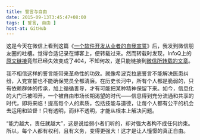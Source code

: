 ```yaml
---
title: 誓言与自由
date: 2015-09-13T3:45:47+08:00
tags: [ 誓言, 自由 ]
host-at: GitHub
---
```

这是今天在微信上看到这篇《[一个软件开发从业者的自我宣誓][article]》后，我发到微信朋友圈的吐槽。觉得合适记录在博客上，便转载过来。然而转载时发现，InfoQ上的[原文链接][ori-link]竟然已经失效变成了404，不知何故，遂只能链接到[微信所转载的文章][article]。

[article]: http://mp.weixin.qq.com/s?__biz=MjM5MDE0Mjc4MA==&mid=209044913&idx=1&sn=5809fc7db50238b23a98f6c6e79e8448
[ori-link]: http://www.infoq.com/cn/articles/Responsible-Software-Development

我不相信这样的誓言能带来革命性的功效。就像希波克拉底誓言不能解决医患纠纷，入党宣誓也不能确保党员全都清廉。在历史长河中，所有个人都是脆弱的，只有依赖群体的传承，加上循循善导，才有可能把某种精神保留下来。如今，信息化的大门已被叩开，一个被自由市场长期渴望的时代——信息得到充分流通和共享的时代，即将来临！提高每个人的素质，包括技能与道德，让每个人都有公平的机会去运用和监督！只有透明，而非不透明，才能从根本上解决问题。

“能力越大，责任就越大”，这是说给弱小者们听的，却对强大者构不成任何约束。所以，每个人都有权利，且有义务，变得更强大！这才是让人憧憬的真正自由。
